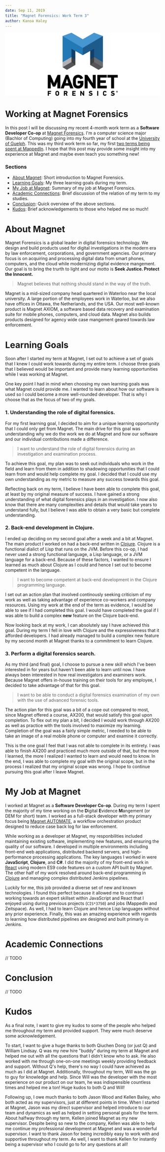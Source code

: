 ```yaml
---
date: Sep 11, 2019
title: "Magnet Forensics: Work Term 3"
author: Kanoa Haley
---
```


![Magnet Forensics banner image](magnet_banner_top.jpg "Magnet Forensics")

# Working at Magnet Forensics
In this post I will be discussing my recent 4-month work term as a **Software Developer Co-op** at [Magnet Forensics](https://www.magnetforensics.com). I'm a computer science major (Bachlor of Computing) going into my fourth year of school at the [University of Guelph](https://www.uoguelph.ca). This was my third work term so far, my first [two terms being spent at MappedIn](https://kanoa.tech/blog/mappedin-work-term-report). I hope that this post may provide some insight into my experience at Magnet and maybe even teach you something new!

### Sections
- [About Magnet](#about-magnet): Short introduction to Magnet Forensics.
- [Learning Goals](#learning-goals): My three learning goals during my term.
- [My Job at Magnet](#my-job-at-magnet): Summary of my job at Magnet Forensics.
- [Academic Connections](#academic-connections): Brief discussion of the relation of my term to my studies.
- [Conclusion](#conclusions): Quick overview of the above sections.
- [Kudos](#kudos): Brief acknowledgements to those who helped me so much!

# About Magnet
Magnet Forensics is a global leader in digital forensics technology. We design and build products used for digital investigations in the modern era by law enforcement, corporations, and government agencies. Our primary focus is on acquiring and processing digital data from smart phones, computers, and the cloud while modernizing digital evidence mangement. Our goal is to bring the trurth to light and our motto is **Seek Justice. Protect the Innocent.**

> Magnet believes that nothing should stand in the way of the truth.

Magnet is a mid-sized company head quartered in Waterloo near the local university. A large portion of the employees work in Waterloo, but we also have offices in Ottawa, the Netherlands, and the USA. Our most well-known product is Magnet AXIOM, a software based data recovery and examination suite for mobile phones, computers, and cloud data. Magnet also builds products designed for agency wide case mangement geared towards law enforcement.

# Learning Goals
Soon after I started my term at Magnet, I set out to achieve a set of goals that I knew I could work towards during my entire term. I choose three goals that I believed would be important and provide many learning opportunities while I was working at Magnet.

One key point I had in mind when choosing my own learning goals was what Magnet could provide me. I wanted to learn about how our software is used so I could become a more well-rounded developer. That is why I choose that as the focus of two of my goals.

### 1. Understanding the role of digital forensics.
For my first learning goal, I decided to aim for a unique learning opportunity that I could only get from Magnet. The main drive for this goal was understanding why we do the work we do at Magnet and how our software and our individual contributions made a difference.

> I want to understand the role of digital forensics during an investigation and examination process.

To achieve this goal, my plan was to seek out individuals who work in the field and learn from them in addition to shadowing opportunities that I could learn from and would help complete my goal. I decided that I could use my own understanding as my metric to measure any success towards this goal.

Reflecting back on my term, I believe I have been able to complete this goal, at least by my original measure of success. I have gained a strong understanding of what digital forensics plays in an investigation. I now also know that there are many complexities and details that would take years to understand fully, but I believe I was able to obtain a very basic but complete understanding.

### 2. Back-end development in Clojure.
I ended up deciding on my second goal after a week and a bit at Magnet. The main product I worked on had a back-end written in [Clojure](https://clojure.org). Clojure is a functional dialict of Lisp that runs on the JVM. Before this co-op, I had never used a strong functional language, a Lisp language, or a JVM language for a back-end. Because of these factors, I wanted to ensure I learned as much about Clojure as I could and hence I set out to become competent in the language.

> I want to become competent at back-end development in the Clojure programming language.

I set out an action plan that involved continously seeking criticism of my work as well as taking advantage of experience co-workers and company resources. Using my work at the end of the term as evidence, I would be able to see if I had completed this goal. I would have completed the goal if I was able to build a complex **new** feature on the Clojure back-end.

Now looking back at my work, I can absolutely say I have achieved this goal. During my term I fell in love with Clojure and the expressiveness that it afforded developers. I had already managed to build a complex new feature by my second month at Magnet thanks to a commitment to learn Clojure.

### 3. Perform a digital forensics search.
As my third (and final) goal, I choose to pursue a new skill which I've been interested in for years but haven't been able to learn until now. I have always been interested in how real investigators and examiners work. Because Magnet offers in-house training on their tools for any employee, I decided to take advantage of that for this goal.

> I want to be able to conduct a digital forensics examination of my own with the use of advanced forensic tools.

The action plan for this goal was a bit of a cope out compared to most, since Magnet offered a course, AX200, that would satisfy this goal upon completion. To flex out my plan a bit, I decided I would work through AX200 as well as practice with the tools involved to maximize my learning. Completion of the goal was a fairly simple metric, I needed to be able to take an image of a real mobile phone or computer and examine it correctly.

This is the one goal I feel that I was not able to complete in its entirety. I was able to finish AX200 and practiced much more outside of that, but the more I learned, the more I realized I wanted to learn and would need to know. In the end, I was able to complete my goal with the original scope, but in the process I realized that my original scope was wrong. I hope to continue pursuing this goal after I leave Magnet.

# My Job at Magnet
I worked at Magnet as a **Software Developer Co-op**. During my term I spent the majority of my time working on the **D**igital **E**vidence **M**angement (or DEM for short) team. I worked as a full-stack developer with my primary focus being [Magnet AUTOMATE](https://www.magnetforensics.com/products/magnet-automate/), a workflow orchestration product designed to reduce case back log for law enforcement.

While working as a developer at Magnet, my responbilities included maintaining existing software, implementing new features, and ensuring the quality of our software. I developed in multiple environments including front-end web applications, distributed backend servers, and high-performance processing applications. The key languages I worked in were **JavaScript**, **Clojure**, and **C#**. I did the majority of my front-end work in [React](https://reactjs.org/) using modern ES9 code features on a custom API built by Magnet. The other half of my work resolved around back-end programming in [Clojure](https://clojure.org) and managing complex distributed Jenkins pipelines.

Luckily for me, this job provided a diverse set of new and known technologies. I found this perfect because it allowed me to continue working towards an expert skillset within JavaScript and React that I enjoyed using during previous projects (`CIS*3750`) and jobs (MappedIn and Zeitspace). As well, I had to learn Clojure and hence Lisp languages without any prior experience. Finally, this was an amazing experience with regards to learning how distributed pipelines are designed and built primarly in Jenkins.

# Academic Connections
// TODO

# Conclusion
// TODO

# Kudos
As a final note, I want to give my kudos to some of the people who helped me throughout my term and provided support. They were much deserve some acknowledgement.

To start, I want to give a huge thanks to both Qiuchen Dong (or just Q) and William Lindsay. Q was my new hire "buddy" during my term at Magnet and helped me out with all the questions that I didn't know who to ask. He also worked with me through one-on-one meetings weekly providing feedback and support. Without Q's help, there's no way I could have achieved as much as I did at Magnet. Additionally, throughout my term, Will was the go to guy for knowledge and help. Since Will was the developer with the most experience on our product on our team, he was indispensible countless times and helped me a ton! Huge kudos to both Q and Will!

Following up, I owe much thanks to both Jason Wood and Kellen Bailey, who both acted as my supervisors, just at different points in time. When I started at Magnet, Jason was my direct supervisor and helped introduce to our team and dynamics as well as helped in setting personal goals for the term. About halfway through my term, Kellen joined Magnet as my new supervisor. Despite being so new to the company, Kellen was able to help me continue my professional development at Magnet and was a wonderful supervisor. I want to thank Jason for being incredibly easy to work with and supportive throughout my term. As well, I want to thank Kellen for instantly being a supervisor who I could go to for any questions at all!

